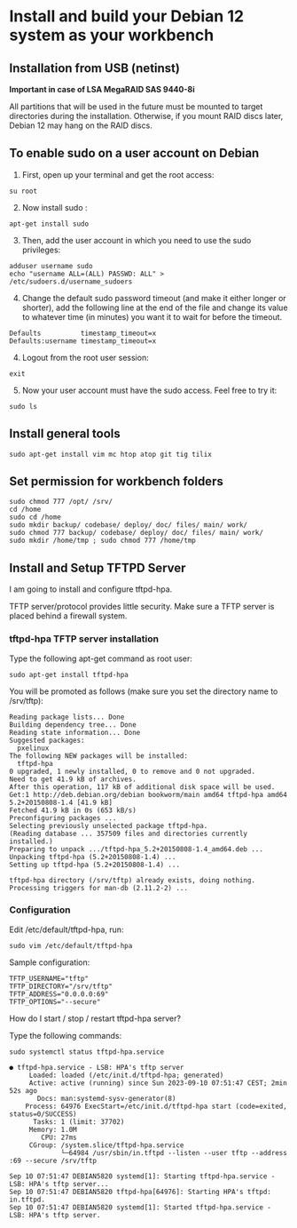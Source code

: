 Install and build your Debian 12 system as your workbench
===

## Installation from USB (netinst)

**Important in case of LSA MegaRAID SAS 9440-8i**

  All partitions that will be used in the future must be mounted to target directories during the installation.
  Otherwise, if you mount RAID discs later, Debian 12 may hang on the RAID discs.

## To enable sudo on a user account on Debian

1. First, open up your terminal and get the root access:

```
su root
```

2. Now install sudo :

```
apt-get install sudo
```

3. Then, add the user account in which you need to use the sudo privileges:

```
adduser username sudo
echo "username ALL=(ALL) PASSWD: ALL" > /etc/sudoers.d/username_sudoers
```

4. Change the default sudo password timeout (and make it either longer or shorter), add the following line at the end of the file and change its value to whatever time (in minutes) you want it to wait for before the timeout.
 
```
Defaults          timestamp_timeout=x
Defaults:username timestamp_timeout=x
```

4. Logout from the root user session:

```
exit
```

5. Now your user account must have the sudo access. Feel free to try it:

```
sudo ls
```

## Install general tools

```
sudo apt-get install vim mc htop atop git tig tilix 
```

## Set permission for workbench folders

```
sudo chmod 777 /opt/ /srv/
cd /home
sudo cd /home
sudo mkdir backup/ codebase/ deploy/ doc/ files/ main/ work/
sudo chmod 777 backup/ codebase/ deploy/ doc/ files/ main/ work/
sudo mkdir /home/tmp ; sudo chmod 777 /home/tmp 
```

## Install and Setup TFTPD Server

I am going to install and configure tftpd-hpa.

TFTP server/protocol provides little security. Make sure a TFTP server is placed behind a firewall system. 

### tftpd-hpa TFTP server installation

Type the following apt-get command as root user:

```
sudo apt-get install tftpd-hpa
```

You will be promoted as follows (make sure you set the directory name to /srv/tftp):

```
Reading package lists... Done
Building dependency tree... Done
Reading state information... Done
Suggested packages:
  pxelinux
The following NEW packages will be installed:
  tftpd-hpa
0 upgraded, 1 newly installed, 0 to remove and 0 not upgraded.
Need to get 41.9 kB of archives.
After this operation, 117 kB of additional disk space will be used.
Get:1 http://deb.debian.org/debian bookworm/main amd64 tftpd-hpa amd64 5.2+20150808-1.4 [41.9 kB]
Fetched 41.9 kB in 0s (653 kB/s)
Preconfiguring packages ...
Selecting previously unselected package tftpd-hpa.
(Reading database ... 357509 files and directories currently installed.)
Preparing to unpack .../tftpd-hpa_5.2+20150808-1.4_amd64.deb ...
Unpacking tftpd-hpa (5.2+20150808-1.4) ...
Setting up tftpd-hpa (5.2+20150808-1.4) ...

tftpd-hpa directory (/srv/tftp) already exists, doing nothing.
Processing triggers for man-db (2.11.2-2) ...
```

### Configuration

Edit /etc/default/tftpd-hpa, run:

```
sudo vim /etc/default/tftpd-hpa
```

Sample configuration:

```
TFTP_USERNAME="tftp"
TFTP_DIRECTORY="/srv/tftp"
TFTP_ADDRESS="0.0.0.0:69"
TFTP_OPTIONS="--secure"
```

How do I start / stop / restart tftpd-hpa server?

Type the following commands:

```
sudo systemctl status tftpd-hpa.service 

● tftpd-hpa.service - LSB: HPA's tftp server
     Loaded: loaded (/etc/init.d/tftpd-hpa; generated)
     Active: active (running) since Sun 2023-09-10 07:51:47 CEST; 2min 52s ago
       Docs: man:systemd-sysv-generator(8)
    Process: 64976 ExecStart=/etc/init.d/tftpd-hpa start (code=exited, status=0/SUCCESS)
      Tasks: 1 (limit: 37702)
     Memory: 1.0M
        CPU: 27ms
     CGroup: /system.slice/tftpd-hpa.service
             └─64984 /usr/sbin/in.tftpd --listen --user tftp --address :69 --secure /srv/tftp

Sep 10 07:51:47 DEBIAN5820 systemd[1]: Starting tftpd-hpa.service - LSB: HPA's tftp server...
Sep 10 07:51:47 DEBIAN5820 tftpd-hpa[64976]: Starting HPA's tftpd: in.tftpd.
Sep 10 07:51:47 DEBIAN5820 systemd[1]: Started tftpd-hpa.service - LSB: HPA's tftp server.
```


